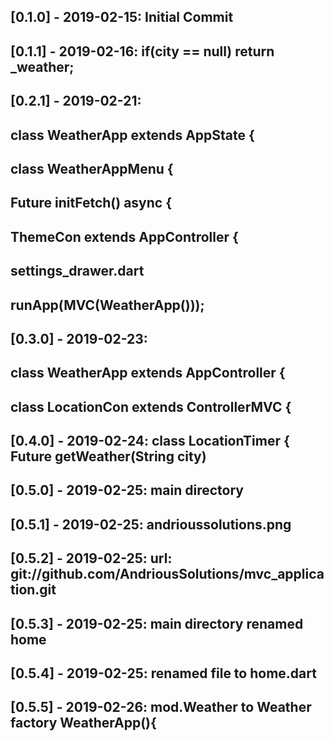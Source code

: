 ## [0.1.0] - 2019-02-15: Initial Commit
## [0.1.1] - 2019-02-16: if(city == null) return _weather;
## [0.2.1] - 2019-02-21: 
##                       class WeatherApp extends AppState { 
##                       class WeatherAppMenu {
##                       Future<void> initFetch() async {
##                       ThemeCon extends AppController {
##                       settings_drawer.dart
##                       runApp(MVC(WeatherApp()));
## [0.3.0] - 2019-02-23: 
##                       class WeatherApp extends AppController {
##                       class LocationCon extends ControllerMVC {
## [0.4.0] - 2019-02-24: class LocationTimer { Future<void> getWeather(String city)                     
## [0.5.0] - 2019-02-25: main directory                    
## [0.5.1] - 2019-02-25: andrioussolutions.png
## [0.5.2] - 2019-02-25: url: git://github.com/AndriousSolutions/mvc_application.git
## [0.5.3] - 2019-02-25: main directory renamed home
## [0.5.4] - 2019-02-25: renamed file to home.dart
## [0.5.5] - 2019-02-26: mod.Weather to Weather  factory WeatherApp(){
##